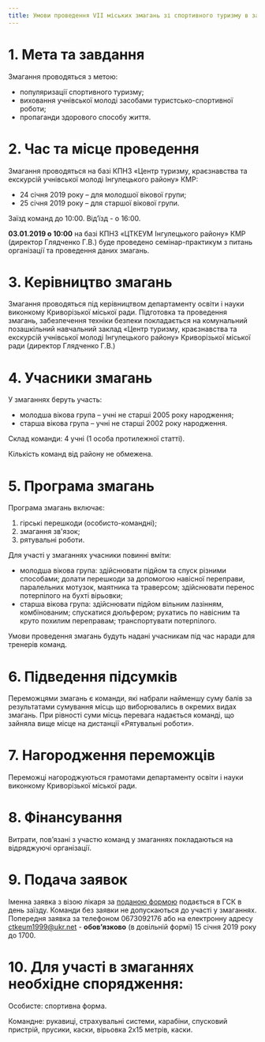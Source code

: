 ```yaml
---
title: Умови проведення VІІ міських змагань зі спортивного туризму в закритих приміщеннях (вид гірський)
---
```


# 1. Мета та завдання

Змагання проводяться з метою:

- популяризації спортивного туризму;
- виховання учнівської молоді засобами туристсько-спортивної роботи;
- пропаганди здорового способу життя.

# 2. Час та місце проведення

Змагання проводяться на базі КПНЗ «Центр туризму, краєзнавства та екскурсій учнівської молоді Інгулецького району» КМР:

- 24 січня 2019 року – для молодшої вікової групи;
- 25 січня 2019 року – для старшої вікової групи.

Заїзд команд до 10:00. Від’їзд - о 16:00.

**03.01.2019 о 10:00** на базі КПНЗ «ЦТКЕУМ Інгулецького району» КМР (директор Глядченко Г.В.) буде проведено семінар-практикум з питань організації та проведення даних змагань.

# 3. Керівництво змагань

Змагання проводяться під керівництвом департаменту освіти і науки виконкому Криворізької міської ради. Підготовка та проведення змагань, забезпечення техніки безпеки покладається на комунальний позашкільний навчальний заклад «Центр туризму, краєзнавства та екскурсій учнівської молоді Інгулецького району» Криворізької міської ради (директор Глядченко Г.В.)

# 4. Учасники змагань

У змаганнях беруть участь:

- молодша вікова група – учні не старші 2005 року народження;
- старша вікова група – учні не старші 2002 року народження.

Склад команди: 4 учні (1 особа протилежної статті).

Кількість команд від району не обмежена.

# 5. Програма змагань

Програма змагань включає:

1. гірські перешкоди (особисто-командні);
2. змагання зв'язок;
3. рятувальні роботи.

Для участі у змаганнях учасники повинні вміти:

- молодша вікова група: здійснювати підйом та спуск різними способами; долати перешкоди за допомогою навісної переправи, паралельних мотузок, маятника та траверсом; здійснювати перенос потерпілого на бухті вірьовки;
- старша вікова група: здійснювати підйом вільним лазінням, комбінованим; спускатися дюльфером; рухатись по навісним та круто похилим переправам; транспортувати потерпілого.

Умови проведення змагань будуть надані учасникам під час наради для тренерів команд.

# 6. Підведення підсумків

Переможцями змагань є команди, які набрали найменшу суму балів за результатами сумування місць що виборювались в окремих видах змагань. При рівності суми місць перевага надається команді, що зайняла вище місце на дистанції «Рятувальні роботи».

# 7. Нагородження переможців

Переможці нагороджуються грамотами департаменту освіти і науки виконкому Криворізької міської ради.

# 8. Фінансування

Витрати, пов’язані з участю команд у змаганнях покладаються на відряджуючі організації.

# 9. Подача заявок

Іменна заявка з візою лікаря за [поданою формою](заявка.doc) подається в ГСК в день заїзду. Команди без заявки не допускаються до участі у змаганнях. Попередня заявка за телефоном 0673092176 або на електронну адресу ctkeum1999@ukr.net - **обов’язково** (в довільній формі) 15 січня 2019 року до 1700.

# 10. Для участі в змаганнях необхідне спорядження:

Особисте: спортивна форма.

Командне: рукавиці, страхувальні системи, карабіни, спусковий пристрій, прусики, каски, вірьовка 2х15 метрів, каски.
